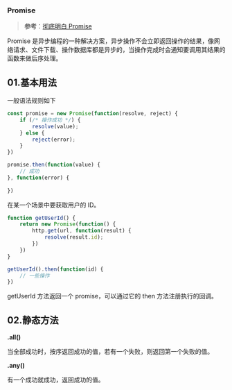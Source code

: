 ### Promise 

> **参考**：[彻底明白 Promise](https://mengera88.github.io/2017/05/18/Promise%E5%8E%9F%E7%90%86%E8%A7%A3%E6%9E%90/)

Promise 是异步编程的一种解决方案，异步操作不会立即返回操作的结果，像网络请求、文件下载、操作数据库都是异步的，当操作完成时会通知要调用其结果的函数来做后序处理。

## 01.基本用法

一般语法规则如下

```js
const promise = new Promise(function(resolve, reject) {
    if (/* 操作成功 */) {
        resolve(value);
    } else {
        reject(error);
    }
})

promise.then(function(value) {
    // 成功
}, function(error) {
    
})
```

在某一个场景中要获取用户的 ID。

```js
function getUserId() {
    return new Promise(function() {
        http.get(url, function(result) {
            resolve(result.id);
        })
    })
}

getUserId().then(function(id) {
    // 一些操作
})
```

getUserId 方法返回一个 promise，可以通过它的 then 方法注册执行的回调。

## 02.静态方法

**.all()**

当全部成功时，按序返回成功的值，若有一个失败，则返回第一个失败的值。

**.any()**

有一个成功就成功，返回成功的值。



